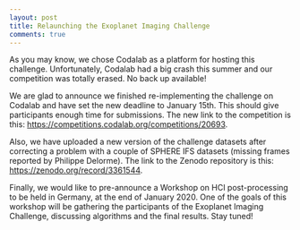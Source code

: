 ```yaml
---
layout: post
title: Relaunching the Exoplanet Imaging Challenge
comments: true
---
```


As you may know, we chose Codalab as a platform for hosting this challenge. Unfortunately, Codalab had a big crash this summer and our competition was totally erased. No back up available!

We are glad to announce we finished re-implementing the challenge on Codalab and have set the new deadline to January 15th. This should give participants enough time for submissions. The new link to the competition is this: https://competitions.codalab.org/competitions/20693.

Also, we have uploaded a new version of the challenge datasets after correcting a problem with a couple of SPHERE IFS datasets (missing frames reported by Philippe Delorme). The link to the Zenodo repository is this: https://zenodo.org/record/3361544.

Finally, we would like to pre-announce a Workshop on HCI post-processing to be held in Germany, at the end of January 2020. One of the goals of this workshop will be gathering the participants of the Exoplanet Imaging Challenge, discussing algorithms and the final results. Stay tuned!

  
  